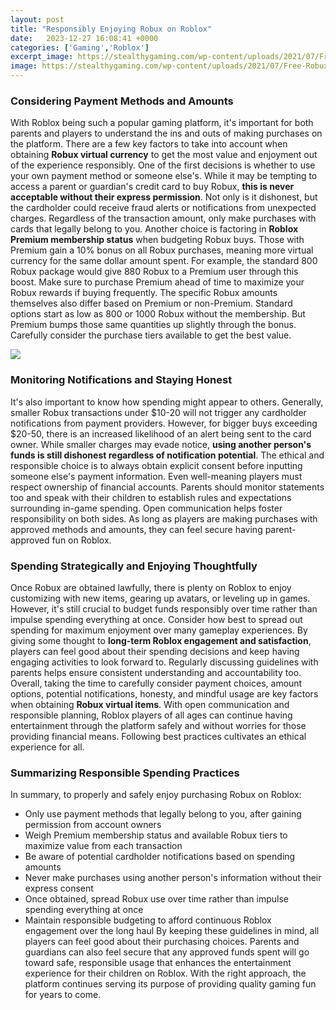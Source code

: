 ```yaml
---
layout: post
title: "Responsibly Enjoying Robux on Roblox"
date:   2023-12-27 16:08:41 +0000
categories: ['Gaming','Roblox']
excerpt_image: https://stealthygaming.com/wp-content/uploads/2021/07/Free-Robuxes-Games-on-Roblox-that-give-you-free-robux.jpg
image: https://stealthygaming.com/wp-content/uploads/2021/07/Free-Robuxes-Games-on-Roblox-that-give-you-free-robux.jpg
---
```


### Considering Payment Methods and Amounts
With Roblox being such a popular gaming platform, it's important for both parents and players to understand the ins and outs of making purchases on the platform. There are a few key factors to take into account when obtaining **Robux virtual currency** to get the most value and enjoyment out of the experience responsibly. 
One of the first decisions is whether to use your own payment method or someone else's. While it may be tempting to access a parent or guardian's credit card to buy Robux, **this is never acceptable without their express permission**. Not only is it dishonest, but the cardholder could receive fraud alerts or notifications from unexpected charges. Regardless of the transaction amount, only make purchases with cards that legally belong to you. 
Another choice is factoring in **Roblox Premium membership status** when budgeting Robux buys. Those with Premium gain a 10% bonus on all Robux purchases, meaning more virtual currency for the same dollar amount spent. For example, the standard 800 Robux package would give 880 Robux to a Premium user through this boost. Make sure to purchase Premium ahead of time to maximize your Robux rewards if buying frequently.
The specific Robux amounts themselves also differ based on Premium or non-Premium. Standard options start as low as 800 or 1000 Robux without the membership. But Premium bumps those same quantities up slightly through the bonus. Carefully consider the purchase tiers available to get the best value. 

![](https://stealthygaming.com/wp-content/uploads/2021/07/Free-Robuxes-Games-on-Roblox-that-give-you-free-robux.jpg)
### Monitoring Notifications and Staying Honest 
It's also important to know how spending might appear to others. Generally, smaller Robux transactions under $10-20 will not trigger any cardholder notifications from payment providers. However, for bigger buys exceeding $20-50, there is an increased likelihood of an alert being sent to the card owner.
While smaller charges may evade notice, **using another person's funds is still dishonest regardless of notification potential**. The ethical and responsible choice is to always obtain explicit consent before inputting someone else's payment information. Even well-meaning players must respect ownership of financial accounts.
Parents should monitor statements too and speak with their children to establish rules and expectations surrounding in-game spending. Open communication helps foster responsibility on both sides. As long as players are making purchases with approved methods and amounts, they can feel secure having parent-approved fun on Roblox. 
### Spending Strategically and Enjoying Thoughtfully
Once Robux are obtained lawfully, there is plenty on Roblox to enjoy customizing with new items, gearing up avatars, or leveling up in games. However, it's still crucial to budget funds responsibly over time rather than impulse spending everything at once. Consider how best to spread out spending for maximum enjoyment over many gameplay experiences. 
By giving some thought to **long-term Roblox engagement and satisfaction**, players can feel good about their spending decisions and keep having engaging activities to look forward to. Regularly discussing guidelines with parents helps ensure consistent understanding and accountability too.
Overall, taking the time to carefully consider payment choices, amount options, potential notifications, honesty, and mindful usage are key factors when obtaining **Robux virtual items**. With open communication and responsible planning, Roblox players of all ages can continue having entertainment through the platform safely and without worries for those providing financial means. Following best practices cultivates an ethical experience for all.
### Summarizing Responsible Spending Practices
In summary, to properly and safely enjoy purchasing Robux on Roblox:
- Only use payment methods that legally belong to you, after gaining permission from account owners 
- Weigh Premium membership status and available Robux tiers to maximize value from each transaction
- Be aware of potential cardholder notifications based on spending amounts 
- Never make purchases using another person's information without their express consent
- Once obtained, spread Robux use over time rather than impulse spending everything at once 
- Maintain responsible budgeting to afford continuous Roblox engagement over the long haul
By keeping these guidelines in mind, all players can feel good about their purchasing choices. Parents and guardians can also feel secure that any approved funds spent will go toward safe, responsible usage that enhances the entertainment experience for their children on Roblox. With the right approach, the platform continues serving its purpose of providing quality gaming fun for years to come.